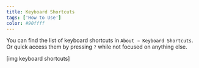 ```yaml
---
title: Keyboard Shortcuts
tags: ['How to Use']
color: #90ffff
---
```


You can find the list of keyboard shortcuts in `About → Keyboard Shortcuts`. Or quick access them by pressing `?` while not focused on anything else.

[img keyboard shortcuts]